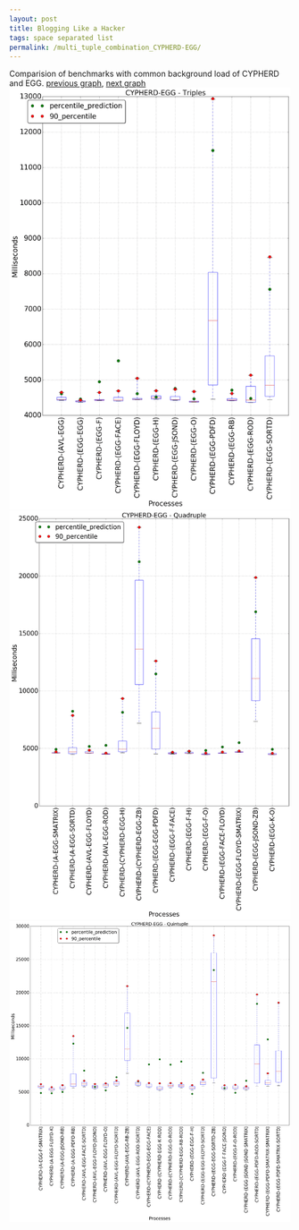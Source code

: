 ```yaml
---
layout: post
title: Blogging Like a Hacker
tags: space separated list
permalink: /multi_tuple_combination_CYPHERD-EGG/
---
```


Comparision of benchmarks with common background load of CYPHERD and EGG.
[previous graph](../multi_tuple_combination_CYPHERD-CYPHERD/), [next graph](../multi_tuple_combination_CYPHERD-FACE/)
![graph figure](./images/triple/CYPHERD/CYPHERD-EGG_box.png)![graph figure](./images/quadruple/CYPHERD/CYPHERD-EGG_box.png)![graph figure](./images/quintuple/CYPHERD/CYPHERD-EGG_box.png)